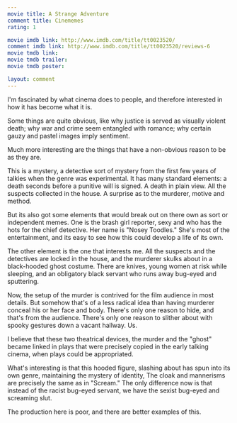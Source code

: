```yaml
---
movie title: A Strange Adventure
comment title: Cinememes
rating: 1

movie imdb link: http://www.imdb.com/title/tt0023520/
comment imdb link: http://www.imdb.com/title/tt0023520/reviews-6
movie tmdb link: 
movie tmdb trailer: 
movie tmdb poster: 

layout: comment
---
```


I'm fascinated by what cinema does to people, and therefore interested in how it has become what it is.

Some things are quite obvious, like why justice is served as visually violent death; why war and crime seem entangled with romance; why certain gauzy and pastel images imply sentiment.

Much more interesting are the things that have a non-obvious reason to be as they are.

This is a mystery, a detective sort of mystery from the first few years of talkies when the genre was experimental. It has many standard elements: a death seconds before a punitive will is signed. A death in plain view. All the suspects collected in the house. A surprise as to the murderer, motive and method.

But its also got some elements that would break out on there own as sort or independent memes. One is the brash girl reporter, sexy and who has the hots for the chief detective. Her name is "Nosey Toodles." She's most of the entertainment, and its easy to see how this could develop a life of its own.

The other element is the one that interests me. All the suspects and the detectives are locked in the house, and the murderer skulks about in a black-hooded ghost costume. There are knives, young women at risk while sleeping, and an obligatory black servant who runs away bug-eyed and sputtering. 

Now, the setup of the murder is contrived for the film audience in most details. But somehow that's of a less radical idea than having murderer conceal his or her face and body. There's only one reason to hide, and that's from the audience. There's only one reason to slither about with spooky gestures down a vacant hallway. Us.

I believe that these two theatrical devices, the murder and the "ghost" became linked in plays that were precisely copied in the early talking cinema, when plays could be appropriated.

What's interesting is that this hooded figure, slashing about has spun into its own genre, maintaining the mystery of identity, The cloak and mannerisms are precisely the same as in "Scream." The only difference now is that instead of the racist bug-eyed servant, we have the sexist bug-eyed and screaming slut.

The production here is poor, and there are better examples of this.
